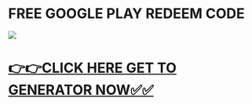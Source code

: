 # FREE GOOGLE PLAY REDEEM CODE

![](https://i.imgur.com/ITUoD70.jpeg)

# [**👉👉CLICK HERE GET TO GENERATOR NOW✅✅**](https://free24.raj-solution.com/all-gift-cards/)
